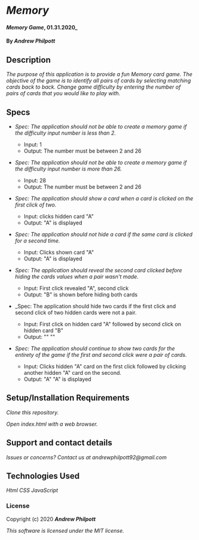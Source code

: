 # _Memory_
#### _Memory Game_, 01.31.2020_
#### By _**Andrew Philpott**_
## Description
_The purpose of this application is to provide a fun Memory card game. The objective of the game is to identify all pairs of cards by selecting matching cards back to back. Change game difficulty by entering the number of pairs of cards that you would like to play with._

## Specs
* _Spec: The application should not be able to create a memory game if the difficulty input number is less than 2._
  * Input: 1
  * Output: The number must be between 2 and 26

* _Spec: The application should not be able to create a memory game if the difficulty input number is more than 26._
  * Input: 28
  * Output: The number must be between 2 and 26

* _Spec: The application should show a card when a card is clicked on the first click of two._
  * Input: clicks hidden card "A"
  * Output: "A" is displayed

* _Spec: The application should not hide a card if the same card is clicked for a second time._
  * Input: Clicks shown card "A"
  * Output: "A" is displayed

* _Spec: The application should reveal the second card clicked before hiding the cards values when a pair wasn't made._
  * Input: First click revealed "A", second click
  * Output: "B" is shown before hiding both cards

* _Spec: The application should hide two cards if the first click and second click of two hidden cards were not a pair.
  * Input: First click on hidden card "A" followed by second click on hidden card "B"
  * Output: "" ""

* _Spec: The application should continue to show two cards for the entirety of the game if the first and second click were a pair of cards._
  * Input: Clicks hidden "A" card on the first click followed by clicking another hidden "A" card on the second.
  * Output: "A" "A" is displayed

## Setup/Installation Requirements
_Clone this repository._

_Open index.html with a web browser._

## Support and contact details
_Issues or concerns? Contact us at andrewphilpott92@gmail.com_

## Technologies Used
_Html_
_CSS_
_JavaScript_

### License
Copyright (c) 2020 **_Andrew Philpott_**

*This software is licensed under the MIT license.*
